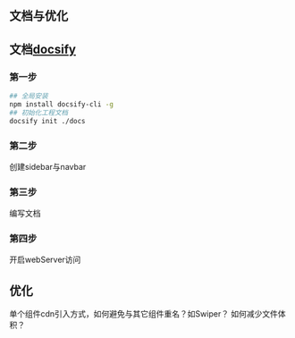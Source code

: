 ## 文档与优化

## 文档[docsify](https://docsify.js.org/#/quickstart)

### 第一步
```bash
## 全局安装
npm install docsify-cli -g
## 初始化工程文档
docsify init ./docs
```
### 第二步
创建sidebar与navbar

### 第三步
编写文档

### 第四步
开启webServer访问

## 优化
单个组件cdn引入方式，如何避免与其它组件重名？如Swiper？
如何减少文件体积？
